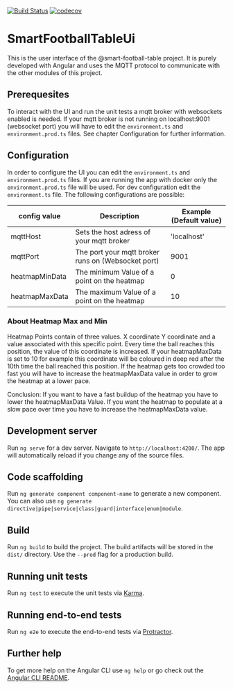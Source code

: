 [![Build Status](https://travis-ci.com/smart-football-table/smart-football-table-ui.svg?branch=master)](https://travis-ci.com/smart-football-table/smart-football-table-ui)
[![codecov](https://codecov.io/gh/smart-football-table/smart-football-table-ui/branch/master/graph/badge.svg?token=3aFLC5Mwqa)](https://codecov.io/gh/smart-football-table/smart-football-table-ui)
# SmartFootballTableUi

This is the user interface of the @smart-football-table project. It is purely developed with Angular and uses the MQTT protocol to communicate with the other modules of this project.

## Prerequesites

To interact with the UI and run the unit tests a mqtt broker with websockets enabled is needed. If your mqtt broker is not running on localhost:9001 (websocket port) you will have to edit the `environment.ts` and `environment.prod.ts` files. See chapter Configuration for further information.

## Configuration

In order to configure the UI you can edit the `environment.ts` and `environment.prod.ts` files. If you are running the 
app with docker only the `environment.prod.ts` file will be used. For dev configuration edit the `environment.ts`
file. The following configurations are possible:

| config value               | Description                                             | Example (Default value)   |
| -------------------------- | ------------------------------------------------------- |---------------------------|
| mqttHost                   | Sets the host adress of your mqtt broker                | 'localhost'               |
| mqttPort                   | The port your mqtt broker runs on (Websocket port)      | 9001                      |
| heatmapMinData             | The minimum Value of a point on the heatmap             | 0                         |
| heatmapMaxData             | The maximum Value of a point on the heatmap             | 10                        |

### About Heatmap Max and Min
Heatmap Points contain of three values. X coordinate Y coordinate and a value associated with this specific point. Every time the ball 
reaches this position, the value of this coordinate is increased. If your heatmapMaxData is set to 10 for example this coordinate will be coloured 
in deep red after the 10th time the ball reached this position. If the heatmap gets too crowded too fast you will have to increase the heatmapMaxData value
in order to grow the heatmap at a lower pace. 

Conclusion: If you want to have a fast buildup of the heatmap you have to lower the heatmapMaxData Value. If you want the heatmap to populate at a slow
pace over time you have to increase the heatmapMaxData value.

## Development server

Run `ng serve` for a dev server. Navigate to `http://localhost:4200/`. The app will automatically reload if you change any of the source files.

## Code scaffolding

Run `ng generate component component-name` to generate a new component. You can also use `ng generate directive|pipe|service|class|guard|interface|enum|module`.

## Build

Run `ng build` to build the project. The build artifacts will be stored in the `dist/` directory. Use the `--prod` flag for a production build.

## Running unit tests

Run `ng test` to execute the unit tests via [Karma](https://karma-runner.github.io).

## Running end-to-end tests

Run `ng e2e` to execute the end-to-end tests via [Protractor](http://www.protractortest.org/).

## Further help

To get more help on the Angular CLI use `ng help` or go check out the [Angular CLI README](https://github.com/angular/angular-cli/blob/master/README.md).
